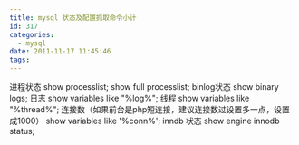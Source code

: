 ```yaml
---
title: mysql 状态及配置抓取命令小计
id: 317
categories:
  - mysql
date: 2011-11-17 11:45:46
tags:
---
```


进程状态
show processlist;
 show full processlist;
binlog状态
show binary logs;
日志
show variables like "%log%";
线程
show variables like "%thread%";
连接数（如果前台是php短连接，建议连接数过设置多一点，设置成1000）
show variables like '%conn%';
inndb 状态
show engine innodb status;